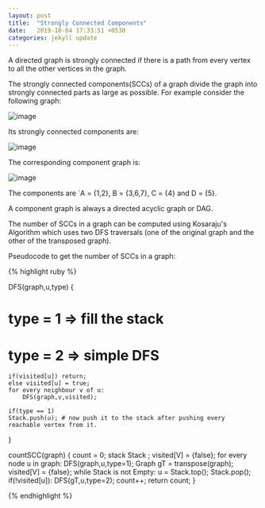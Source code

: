 ```yaml
---
layout: post
title:  "Strongly Connected Components"
date:   2019-10-04 17:33:51 +0530
categories: jekyll update
---
```


A directed graph is strongly connected if there is a path from every vertex to all the other vertices in the graph.

The strongly connected components(SCCs) of a graph divide the graph into strongly connected parts as large as possible. For example consider the following graph:

![image](https://user-images.githubusercontent.com/41137582/66206262-3564e680-e6cd-11e9-9cc6-308e66003cee.png)

Its strongly connected components are:

![image](https://user-images.githubusercontent.com/41137582/66206331-6ba26600-e6cd-11e9-965a-450831681dd9.png)

The corresponding component graph is:

![image](https://user-images.githubusercontent.com/41137582/66206985-39920380-e6cf-11e9-99cc-fa762250e5ae.png)

The components are `A = {1,2}, B = {3,6,7}, C = {4} and D = {5}.

A component graph is always a directed acyclic graph or DAG.

The number of SCCs in a graph can be computed using Kosaraju's Algorithm which uses two DFS traversals (one of the original graph and the other of the transposed graph).

Pseudocode to get the number of SCCs in a graph:

{% highlight ruby %}

DFS(graph,u,type)
{
# type = 1 => fill the stack
# type = 2 => simple DFS
	if(visited[u]) return; 
	else visited[u] = true; 
	for every neighbour v of u:
		DFS(graph,v,visited);
	
	if(type == 1)
	Stack.push(u); # now push it to the stack after pushing every reachable vertex from it.
}
	
countSCC(graph)
{
	count = 0;
	stack Stack ;
	visited[V] = {false};
	for every node u in graph:
		DFS(graph,u,type=1);
	Graph gT = transpose(graph);
	visited[V] = {false};
	while Stack is not Empty:
		u = Stack.top();
		Stack.pop();
		if(!visited[u]):
			DFS(gT,u,type=2);
			count++;
	return count;
}	

{% endhighlight %}
